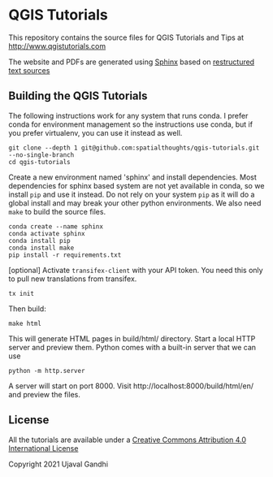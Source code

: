 QGIS Tutorials
==============

This repository contains the source files for QGIS Tutorials and Tips at http://www.qgistutorials.com

The website and PDFs are generated using [Sphinx](http://sphinx-doc.org) based on [restructured text sources](http://docutils.sourceforge.net/rst.html)


Building the QGIS Tutorials
---------------------------

The following instructions work for any system that runs conda. I prefer conda for environment management so the instructions use conda, but if you prefer virtualenv, you can use it instead as well.

    git clone --depth 1 git@github.com:spatialthoughts/qgis-tutorials.git --no-single-branch 
    cd qgis-tutorials

Create a new environment named 'sphinx' and install dependencies. Most dependencies for sphinx based system are not yet available in conda, so we install `pip` and use it instead. Do not rely on your system `pip` as it will do a global install and may break your other python environments. We also need `make` to build the source files.

```
conda create --name sphinx
conda activate sphinx
conda install pip
conda install make
pip install -r requirements.txt
```

[optional] Activate `transifex-client` with your API token. You need this only to pull new translations from transifex.

```
tx init
```

Then build:

    make html

This will generate HTML pages in build/html/ directory. Start a local HTTP server and preview them. Python comes with a built-in server that we can use

    python -m http.server

A server will start on port 8000. Visit http://localhost:8000/build/html/en/ and preview the files.

License
-------

All the tutorials are available under a [Creative Commons Attribution 4.0 International License](http://creativecommons.org/licenses/by/4.0/deed.en_US)

Copyright 2021 Ujaval Gandhi

